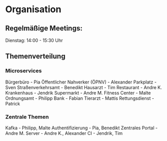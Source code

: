# Organisation

## Regelmäßige Meetings:

Dienstag: 14:00 - 15:30 Uhr

## Themenverteilung

### Microservices

Bürgerbüro - Pia
Öffentlicher Nahverker (ÖPNV) - Alexander
Parkplatz - Sven
Straßenverkehrsamt - Benedikt
Hausarzt - Tim
Restaurant - Andre K.
Krankenhaus - Jendrik
Supermarkt - Andre M.
Fitness Center - Malte
Ordnungsamt - Philipp
Bank - Fabian
Tierarzt - Mattis
Rettungsdienst - Patrick

### Zentrale Themen

Kafka - Philipp, Malte
Authentifizierung - Pia, Benedikt
Zentrales Portal - Andre M.
Server - Andre K., Alexander
CI - Jendrik, Tim


